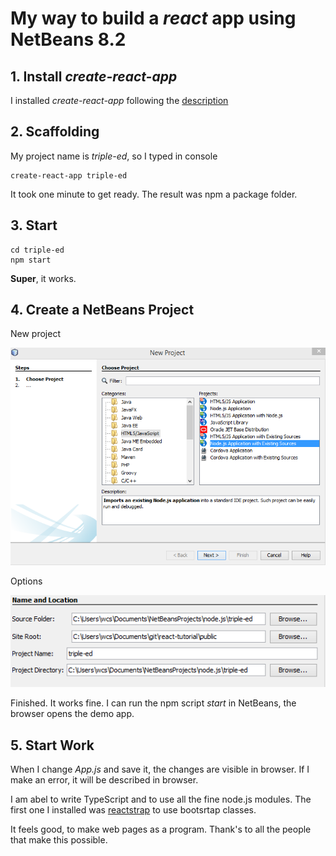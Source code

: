 # My way to build a _react_ app using NetBeans 8.2


## 1. Install _create-react-app_

I installed _create-react-app_ following the [
description](https://github.com/facebook/create-react-app/blob/master/packages/react-scripts/template/README.md)

## 2. Scaffolding
My project name is _triple-ed_, so I typed in console

```
create-react-app triple-ed
```
It took one minute to get ready. The result was npm a package folder.

## 3. Start
```
cd triple-ed
npm start
```
__Super__, it works.

## 4. Create a NetBeans Project

New project

![new-project](https://github.com/WilliCommer/build-react-app-using-netbeans/blob/master/new-project.png)

Options

![new-project2](https://github.com/WilliCommer/build-react-app-using-netbeans/blob/master/new-project2.png)

Finished. It works fine. I can run the npm script _start_ in NetBeans, the browser opens the demo app.

## 5. Start Work
When I change _App.js_ and save it, the changes are visible in browser. If I make an error, it will be described in browser.

I am abel to write TypeScript and to use all the fine node.js modules.
The first one I installed was [reactstrap](https://reactstrap.github.io/) to use bootsrtap classes.

It feels good, to make web pages as a program. Thank's to all the people that make this possible.
